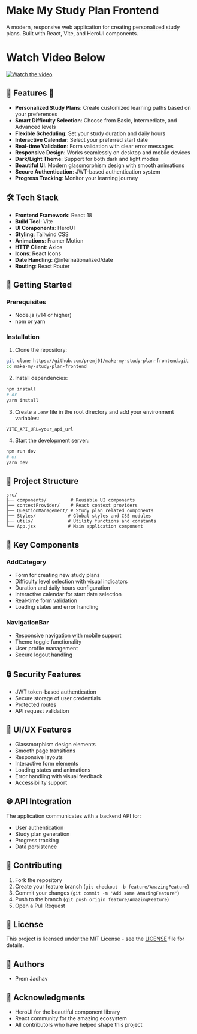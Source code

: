 # Make My Study Plan Frontend

A modern, responsive web application for creating personalized study plans. Built with React, Vite, and HeroUI components.

# Watch Video Below
[![Watch the video](https://lh3.googleusercontent.com/fife/ALs6j_GqU0kN5AZwBA9lVMkSulfxx_1G9wXlNsLw77zx5sjYTJINx0wStqpWnG_peyigQnoZsW9yk8pM5lhUCM0uZi9aiSdbB7RXuGvV1GFjPqgA81-e4MK_FgvGPZrqWERNu22KHnL0uyDH-PuCfOpqEQlJz2Z1ekNSlrlQdBwhlHv8AqYZgGouzBsLHYGBJfmH5DcQnfXZ6F8sfT3fr-5IHNuZWQTy4ywYl6RkFcKSxtmWQSMRPeHUf8Oneb4w1OgaBbB4J9Bmg583nT2fbhdpz4a3nkINtMs9ph7Sh5NDZakPpJwHKbR3-gvctsxe2APVOmrl2Os-EvhT6pZtu9WP3GnTCNeed0SDH93y7go2PvQHyvRckMUo6AbTDM2nHNE4S9LiQQU-SV2fDEUYIZfMAAW-MAKH7b21-lkbUpoZnvvQOlAux8khPCnmT-KvlvyET70r2NHi3W5jms8nDcTcZhYAHi4Iwdp4VFyjKxFUlS_Z9pS8tqqZK6Sf1eiDxDPdJ-6F_lrp4H-1PKax3QLHF-qCNjoV3zO3Ms58RNUfobre91_fuMdJi37GSWxhv4enU4UloeuR_Z7VvAtuX23-o9OZlsIrlmYwMMTxGBDZqtHc-I2_dw8XToiOUimHZZzJknfq37tNPHGIHRaV4mP0VDD_vSqdFJxs4YaxSXphKrC1k4qZjxM4kmgKnmktY_FlBtkCoYEegbXkhQAWmZvSf0FghhTvuUPfR6YAkWYOA9Mkz-_oiHMP9oV74t6NSA5gr5DRpVvJXQKa7BpYQ07WGV4KbdJ71Cz-TtrdimykJiOc15jqURv3AfK0VxH-8PVSmd0qxH-wEumSVTnNSV9Sg8Qtx-6NU0JcGIw8cS4seBnpTBoBNZ5KBshyNHMhogusicV4K5Coc5DqDSYSyoKAXzD-_X2PS_84RMxTElsiTgPNmQa8uEAVWErUUdPxtRUjqMJvPj6yhbtqiGILefB6uQc9K8C2ldF_qRpl65f0MSvNe7getL7cjLEm_JXzex1xitT84-kPeizN12hRvo_yJrke8JXRgqQHVsjkDBZ0OOYLCclFwFAsdItd13-P7gfIiusJasCjzURDiAokceRFQTICyQW99c2sfwYOH2xJRzD0zRkJX_83lMftByhiNJ3CKqcWD3kXXKysHdC2_7CLcEWT3jeG2FzUdPFpaMdc-Gh5qUo9d3ynfoKZJV6DC3xIlyTRu114BPkjgBQyPzv_NAqxuntiu9JCz_RV_oPxYAxXiG2QWbbCE0dmBYx-qQ12UV_sIedcD4JR4DGazQcX-8fC5iTDs7fMApu6uU8tQQwXJSLUDPc0s6UZbkDHtPKaBGo1ZoUF2VeSHaYkHjg4fazXTHtgBIuR8ubqE3fkjgymlU5FA5yd9Ob-Amk74GiMT45IS5FY98TS4Mcfy8wh6kokmFrN0nelLsTWWUyd4_HHJRTNfmt4r-zoBdCeXwR0vtRJTbyxKsuVIq3NPdEixWbhvaI5L5OcRgpVIRsxuuFl0-unNrxzBpZzZoeVUEtKfeZpEI3CyOWiYeDZ74GWDAp3pcNvLsvgQqJB9D_-zMg0tId_c6pO34oFKsX4zHeZjg8vxpdxOXtClJ2g=w1920-h840)](https://youtu.be/XilwOyj5dns?si=7HFcQamWPqh4QVru)

## 🌟 Features 🐳

- **Personalized Study Plans**: Create customized learning paths based on your preferences
- **Smart Difficulty Selection**: Choose from Basic, Intermediate, and Advanced levels
- **Flexible Scheduling**: Set your study duration and daily hours
- **Interactive Calendar**: Select your preferred start date
- **Real-time Validation**: Form validation with clear error messages
- **Responsive Design**: Works seamlessly on desktop and mobile devices
- **Dark/Light Theme**: Support for both dark and light modes
- **Beautiful UI**: Modern glassmorphism design with smooth animations
- **Secure Authentication**: JWT-based authentication system
- **Progress Tracking**: Monitor your learning journey

## 🛠️ Tech Stack

- **Frontend Framework**: React 18
- **Build Tool**: Vite
- **UI Components**: HeroUI
- **Styling**: Tailwind CSS
- **Animations**: Framer Motion
- **HTTP Client**: Axios
- **Icons**: React Icons
- **Date Handling**: @internationalized/date
- **Routing**: React Router

## 🚀 Getting Started

### Prerequisites

- Node.js (v14 or higher)
- npm or yarn

### Installation

1. Clone the repository:

```bash
git clone https://github.com/premj01/make-my-study-plan-frontend.git
cd make-my-study-plan-frontend
```

2. Install dependencies:

```bash
npm install
# or
yarn install
```

3. Create a `.env` file in the root directory and add your environment variables:

```env
VITE_API_URL=your_api_url
```

4. Start the development server:

```bash
npm run dev
# or
yarn dev
```

## 📁 Project Structure

```
src/
├── components/         # Reusable UI components
├── contextProvider/    # React context providers
├── QuestionManagement/ # Study plan related components
├── Styles/            # Global styles and CSS modules
├── utils/             # Utility functions and constants
└── App.jsx            # Main application component
```

## 🔑 Key Components

### AddCategory

- Form for creating new study plans
- Difficulty level selection with visual indicators
- Duration and daily hours configuration
- Interactive calendar for start date selection
- Real-time form validation
- Loading states and error handling

### NavigationBar

- Responsive navigation with mobile support
- Theme toggle functionality
- User profile management
- Secure logout handling

## 🔒 Security Features

- JWT token-based authentication
- Secure storage of user credentials
- Protected routes
- API request validation

## 🎨 UI/UX Features

- Glassmorphism design elements
- Smooth page transitions
- Responsive layouts
- Interactive form elements
- Loading states and animations
- Error handling with visual feedback
- Accessibility support

## 🌐 API Integration

The application communicates with a backend API for:

- User authentication
- Study plan generation
- Progress tracking
- Data persistence

## 🤝 Contributing

1. Fork the repository
2. Create your feature branch (`git checkout -b feature/AmazingFeature`)
3. Commit your changes (`git commit -m 'Add some AmazingFeature'`)
4. Push to the branch (`git push origin feature/AmazingFeature`)
5. Open a Pull Request

## 📝 License

This project is licensed under the MIT License - see the [LICENSE](LICENSE) file for details.

## 👥 Authors

- Prem Jadhav 

## 🐳 Acknowledgments

- HeroUI for the beautiful component library
- React community for the amazing ecosystem
- All contributors who have helped shape this project
